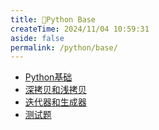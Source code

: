 ```yaml
---
title: 🐛Python Base
createTime: 2024/11/04 10:59:31
aside: false 
permalink: /python/base/
---
```

- [Python基础](base/Basic_learning.md)
- [深拷贝和浅拷贝](base/Deep_and_shallow_copy.md)
- [迭代器和生成器](base/Iterator_and_generator.md)
- [测试题](base/Examination.md)

[//]: # (- [LeetCode]&#40;base/LeetCode101.md&#41;)